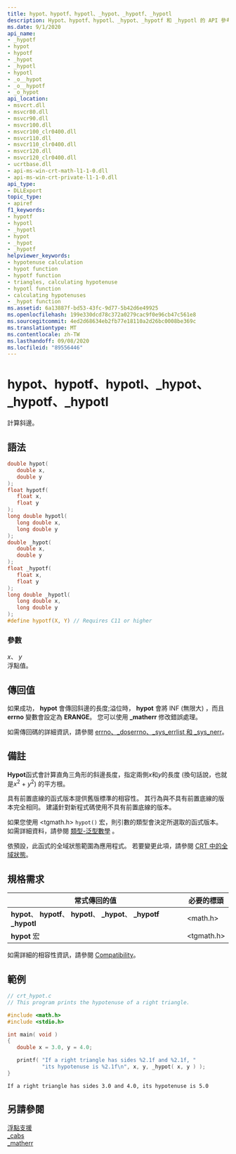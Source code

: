 ```yaml
---
title: hypot、hypotf、hypotl、_hypot、_hypotf、_hypotl
description: Hypot、hypotf、hypotl、_hypot、_hypotf 和 _hypotl 的 API 參考;計算斜邊的。
ms.date: 9/1/2020
api_name:
- _hypotf
- hypot
- hypotf
- _hypot
- _hypotl
- hypotl
- _o__hypot
- _o__hypotf
- _o_hypot
api_location:
- msvcrt.dll
- msvcr80.dll
- msvcr90.dll
- msvcr100.dll
- msvcr100_clr0400.dll
- msvcr110.dll
- msvcr110_clr0400.dll
- msvcr120.dll
- msvcr120_clr0400.dll
- ucrtbase.dll
- api-ms-win-crt-math-l1-1-0.dll
- api-ms-win-crt-private-l1-1-0.dll
api_type:
- DLLExport
topic_type:
- apiref
f1_keywords:
- hypotf
- hypotl
- _hypotl
- hypot
- _hypot
- _hypotf
helpviewer_keywords:
- hypotenuse calculation
- hypot function
- hypotf function
- triangles, calculating hypotenuse
- hypotl function
- calculating hypotenuses
- _hypot function
ms.assetid: 6a13887f-bd53-43fc-9d77-5b42d6e49925
ms.openlocfilehash: 199e330dcd78c372a0279cac9f0e96cb47c561e8
ms.sourcegitcommit: 4ed2d68634eb2fb77e18110a2d26bc0008be369c
ms.translationtype: MT
ms.contentlocale: zh-TW
ms.lasthandoff: 09/08/2020
ms.locfileid: "89556446"
---
```

# <a name="hypot-hypotf-hypotl-_hypot-_hypotf-_hypotl"></a>hypot、hypotf、hypotl、_hypot、_hypotf、_hypotl

計算斜邊。

## <a name="syntax"></a>語法

```C
double hypot(
   double x,
   double y
);
float hypotf(
   float x,
   float y
);
long double hypotl(
   long double x,
   long double y
);
double _hypot(
   double x,
   double y
);
float _hypotf(
   float x,
   float y
);
long double _hypotl(
   long double x,
   long double y
);
#define hypotf(X, Y) // Requires C11 or higher
```

### <a name="parameters"></a>參數

*x*、 *y*\
浮點值。

## <a name="return-value"></a>傳回值

如果成功， **hypot** 會傳回斜邊的長度;溢位時， **hypot** 會將 INF (無限大) ，而且 **errno** 變數會設定為 **ERANGE**。 您可以使用 **_matherr** 修改錯誤處理。

如需傳回碼的詳細資訊，請參閱 [errno、_doserrno、_sys_errlist 和 _sys_nerr](../../c-runtime-library/errno-doserrno-sys-errlist-and-sys-nerr.md)。

## <a name="remarks"></a>備註

**Hypot**函式會計算直角三角形的斜邊長度，指定兩側*x*和*y*的長度 (換句話說，也就是*x*<sup>2</sup>  +  *y*<sup>2</sup>) 的平方根。

具有前置底線的函式版本提供舊版標準的相容性。 其行為與不具有前置底線的版本完全相同。 建議針對新程式碼使用不具有前置底線的版本。

如果您使用 \<tgmath.h> `hypot()` 宏，則引數的類型會決定所選取的函式版本。 如需詳細資料，請參閱 [類型-泛型數學](../../c-runtime-library/tgmath.md) 。

依預設，此函式的全域狀態範圍為應用程式。 若要變更此項，請參閱 [CRT 中的全域狀態](../global-state.md)。

## <a name="requirements"></a>規格需求

|常式傳回的值|必要的標頭|
|-------------|---------------------|
|**hypot**、 **hypotf**、 **hypotl**、 **_hypot**、 **_hypotf** **_hypotl**|\<math.h>|
|**hypot** 宏 | \<tgmath.h> |

如需詳細的相容性資訊，請參閱 [Compatibility](../../c-runtime-library/compatibility.md)。

## <a name="example"></a>範例

```C
// crt_hypot.c
// This program prints the hypotenuse of a right triangle.

#include <math.h>
#include <stdio.h>

int main( void )
{
   double x = 3.0, y = 4.0;

   printf( "If a right triangle has sides %2.1f and %2.1f, "
           "its hypotenuse is %2.1f\n", x, y, _hypot( x, y ) );
}
```

```Output
If a right triangle has sides 3.0 and 4.0, its hypotenuse is 5.0
```

## <a name="see-also"></a>另請參閱

[浮點支援](../../c-runtime-library/floating-point-support.md)<br/>
[_cabs](cabs.md)<br/>
[_matherr](matherr.md)<br/>
